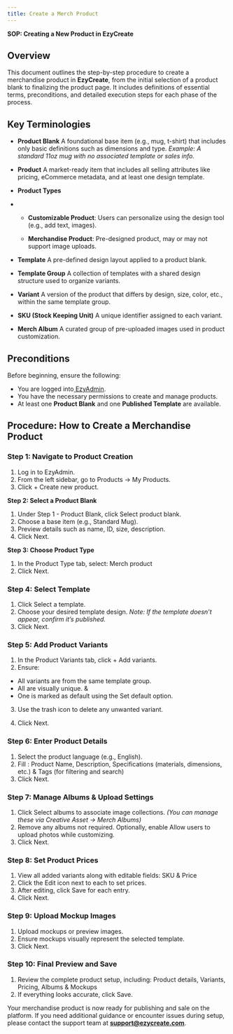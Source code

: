 ```yaml
---
title: Create a Merch Product
---
```

**SOP: Creating a New Product in EzyCreate**

## **Overview**

This document outlines the step-by-step procedure to create a merchandise product in **EzyCreate**, from the initial selection of a product blank to finalizing the product page. It includes definitions of essential terms, preconditions, and detailed execution steps for each phase of the process.

## **Key Terminologies**

* **Product Blank**
   A foundational base item (e.g., mug, t-shirt) that includes only basic definitions such as dimensions and type.
   *Example: A standard 11oz mug with no associated template or sales info.*


* **Product**
   A market-ready item that includes all selling attributes like pricing, eCommerce metadata, and at least one design template.
* **Product Types**
* * **Customizable Product**: Users can personalize using the design tool (e.g., add text, images).

  * **Merchandise Product**: Pre-designed product, may or may not support image uploads.


* **Template**
   A pre-defined design layout applied to a product blank.
* **Template Group**
   A collection of templates with a shared design structure used to organize variants.
* **Variant**
   A version of the product that differs by design, size, color, etc., within the same template group.
* **SKU (Stock Keeping Unit)**
   A unique identifier assigned to each variant.
* **Merch Album**
   A curated group of pre-uploaded images used in product customization.



## **Preconditions**

Before beginning, ensure the following:

* You are logged into[ EzyAdmin](https://admin.ezycreate.com).
* You have the necessary permissions to create and manage products.
* At least one **Product Blank** and one **Published Template** are available.



## **Procedure: How to Create a Merchandise Product**

### **Step 1: Navigate to Product Creation**

1. Log in to EzyAdmin.
2. From the left sidebar, go to Products → My Products.
3. Click + Create new product.



**Step 2: Select a Product Blank**

1. Under Step 1 - Product Blank, click Select product blank.
2. Choose a base item (e.g., Standard Mug).
3. Preview details such as name, ID, size, description.
4. Click Next.



**Step 3: Choose Product Type**

1. In the Product Type tab, select: Merch product
2. Click Next.



### **Step 4: Select Template**

1. Click Select a template.
2. Choose your desired template design.
    *Note: If the template doesn’t appear, confirm it’s published.*
3. Click Next.



### **Step 5: Add Product Variants**

1. In the Product Variants tab, click + Add variants.
2. Ensure:  

* All variants are from the same template group. 
* All are visually unique. &
*  One is marked as default using the Set default option.

  3. Use the trash icon to delete any unwanted variant.

  4. Click Next.



### **Step 6: Enter Product Details**

1. Select the product language (e.g., English).
2. Fill : Product Name, Description, Specifications (materials, dimensions, etc.) & Tags (for filtering and search)
3. Click Next.



### **Step 7: Manage Albums & Upload Settings**

1. Click Select albums to associate image collections.
    *(You can manage these via Creative Asset → Merch Albums)*
2. Remove any albums not required.
   Optionally, enable Allow users to upload photos while customizing.
3. Click Next.



### **Step 8: Set Product Prices**

1. View all added variants along with editable fields: SKU & Price
2. Click the Edit icon next to each to set prices.
3. After editing, click Save for each entry.
4. Click Next.



### **Step 9: Upload Mockup Images**

1. Upload mockups or preview images.
2. Ensure mockups visually represent the selected template.
3. Click Next.



### **Step 10: Final Preview and Save**

1. Review the complete product setup, including: Product details, Variants, Pricing, Albums & Mockups
2. If everything looks accurate, click Save.


Your merchandise product is now ready for publishing and sale on the platform. If you need additional guidance or encounter issues during setup, please contact the support team at **support@ezycreate.com**.
